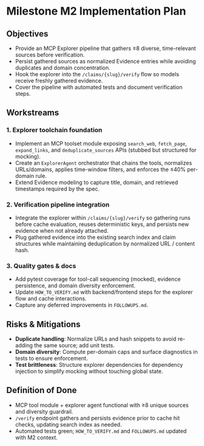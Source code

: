 # Milestone M2 Implementation Plan

## Objectives
- Provide an MCP Explorer pipeline that gathers ≥8 diverse, time-relevant sources before verification.
- Persist gathered sources as normalized Evidence entries while avoiding duplicates and domain concentration.
- Hook the explorer into the `/claims/{slug}/verify` flow so models receive freshly gathered evidence.
- Cover the pipeline with automated tests and document verification steps.

## Workstreams

### 1. Explorer toolchain foundation
- Implement an MCP toolset module exposing `search_web`, `fetch_page`, `expand_links`, and `deduplicate_sources` APIs (stubbed but structured for mocking).
- Create an `ExplorerAgent` orchestrator that chains the tools, normalizes URLs/domains, applies time-window filters, and enforces the ≤40% per-domain rule.
- Extend Evidence modeling to capture title, domain, and retrieved timestamps required by the spec.

### 2. Verification pipeline integration
- Integrate the explorer within `/claims/{slug}/verify` so gathering runs before cache evaluation, reuses deterministic keys, and persists new evidence when not already attached.
- Plug gathered evidence into the existing search index and claim structures while maintaining deduplication by normalized URL / content hash.

### 3. Quality gates & docs
- Add pytest coverage for tool-call sequencing (mocked), evidence persistence, and domain diversity enforcement.
- Update `HOW_TO_VERIFY.md` with backend/frontend steps for the explorer flow and cache interactions.
- Capture any deferred improvements in `FOLLOWUPS.md`.

## Risks & Mitigations
- **Duplicate handling**: Normalize URLs and hash snippets to avoid re-adding the same source; add unit tests.
- **Domain diversity**: Compute per-domain caps and surface diagnostics in tests to ensure enforcement.
- **Test brittleness**: Structure explorer dependencies for dependency injection to simplify mocking without touching global state.

## Definition of Done
- MCP tool module + explorer agent functional with ≥8 unique sources and diversity guardrail.
- `/verify` endpoint gathers and persists evidence prior to cache hit checks, updating search index as needed.
- Automated tests green; `HOW_TO_VERIFY.md` and `FOLLOWUPS.md` updated with M2 context.
